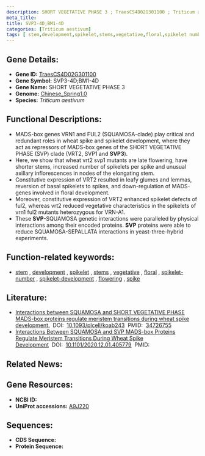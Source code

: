 ```yaml
---
description: SHORT VEGETATIVE PHASE 3 ; TraesCS4D02G301100 ; Triticum aestivum
meta_title:
title: SVP3-4D;BM1-4D
categories: [Triticum aestivum]
tags: [ stem,development,spikelet,stems,vegetative,floral,spikelet number,spikelet development,flowering,spike ]
---
```


## Gene Details:
- **Gene ID:**	[TraesCS4D02G301100](https://ensembl.gramene.org/Triticum_aestivum/Gene/Summary?g=TraesCS4D02G301100)
- **Gene Symbol:** SVP3-4D;BM1-4D
- **Gene Name:** SHORT VEGETATIVE PHASE 3
- **Genome:** [Chinese_Spring1.0](https://ensembl.gramene.org/Triticum_aestivum/Info/Index)
- **Species:** *Triticum aestivum*

## Functional Descriptions:
   - MADS-box genes VRN1 and FUL2 (SQUAMOSA-clade) play critical and redundant roles in wheat spike and spikelet development, where they act as repressors of MADS-box genes of the SHORT VEGETATIVE PHASE (SVP) clade (VRT2, SVP1 and **SVP3**).
   - Here, we show that wheat vrt2 svp1 mutants are late flowering, have shorter stems, increased number of spikelets per spike and unusual axillary inflorescences in nodes of the elongating stem.
   - Constitutive expression of VRT2 resulted in leafy glumes and lemmas, reversion of basal spikelets to spikes, and down-regulation of MADS-genes involved in floral development.
   - Moreover, constitutive expression of VRT2 enhanced spikelet defects of ful2, whereas vrt2 reduced vegetative characteristics in the spikelets of vrn1 ful2 mutants heterozygous for VRN-A1.
   - These **SVP**-SQUAMOSA genetic interactions were paralleled by physical interactions among their encoded proteins. **SVP** proteins were able to reduce SQUAMOSA-SEPALLATA interactions in yeast-three-hybrid experiments.

## Function-related keywords:
   - [stem](/tags/stem/)&nbsp;,&nbsp;[development](/tags/development/)&nbsp;,&nbsp;[spikelet](/tags/spikelet/)&nbsp;,&nbsp;[stems](/tags/stems/)&nbsp;,&nbsp;[vegetative](/tags/vegetative/)&nbsp;,&nbsp;[floral](/tags/floral/)&nbsp;,&nbsp;[spikelet-number](/tags/spikelet-number/)&nbsp;,&nbsp;[spikelet-development](/tags/spikelet-development/)&nbsp;,&nbsp;[flowering](/tags/flowering/)&nbsp;,&nbsp;[spike](/tags/spike/)

## Literature:
   - [Interactions between SQUAMOSA and SHORT VEGETATIVE PHASE MADS-box proteins regulate meristem transitions during wheat spike development.]( https://academic.oup.com/plcell/article/33/12/3621/6415951?login=true)&nbsp;&nbsp;DOI:&nbsp;&nbsp;[10.1093/plcell/koab243](https://academic.oup.com/plcell/article/33/12/3621/6415951?login=true)&nbsp;&nbsp;PMID:&nbsp;&nbsp;[34726755](https://pubmed.ncbi.nlm.nih.gov/34726755/)
   - [Interactions Between SQUAMOSA and SVP MADS-box Proteins Regulate Meristem Transitions During Wheat Spike Development]( https://biorxiv.org/content/10.1101/2020.12.01.405779v2.full)&nbsp;&nbsp;DOI:&nbsp;&nbsp;[10.1101/2020.12.01.405779](https://biorxiv.org/content/10.1101/2020.12.01.405779v2.full)&nbsp;&nbsp;PMID:&nbsp;&nbsp;[](https://pubmed.ncbi.nlm.nih.gov//)

## Related News:

## Gene Resources:
- **NCBI ID:**  [](https://www.ncbi.nlm.nih.gov/gene/?term=)
- **UniProt accessions:** [A9J220](https://www.uniprot.org/uniprotkb/A9J220/entry)



## Sequences:
- **CDS Sequence:**
- **Protein Sequence:**
